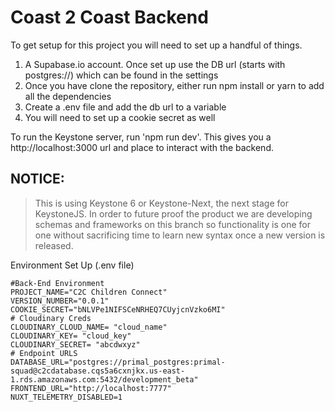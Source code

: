 # Coast 2 Coast Backend

To get setup for this project you will need to set up a handful of things.

1. A Supabase.io account. Once set up use the DB url (starts with postgres://) which can be found in the settings
2. Once you have clone the repository, either run npm install or yarn to add all the dependencies
3. Create a .env file and add the db url to a variable
4. You will need to set up a cookie secret as well

To run the Keystone server, run 'npm run dev'. This gives you a http://localhost:3000 url and place to interact with the backend.

## NOTICE:

> This is using Keystone 6 or Keystone-Next, the next stage for KeystoneJS. In order to future proof the product we are developing schemas and frameworks on this branch so functionality is one for one without sacrificing time to learn new syntax once a new version is released.

Environment Set Up (.env file)

```
#Back-End Environment
PROJECT_NAME="C2C Children Connect"
VERSION_NUMBER="0.0.1"
COOKIE_SECRET="bNLVPe1NIFSCeNRHEQ7CUyjcnVzko6MI"
# Cloudinary Creds
CLOUDINARY_CLOUD_NAME= "cloud_name"
CLOUDINARY_KEY= "cloud_key"
CLOUDINARY_SECRET= "abcdwxyz"
# Endpoint URLS
DATABASE_URL="postgres://primal_postgres:primal-squad@c2cdatabase.cqs5a6cxnjkx.us-east-1.rds.amazonaws.com:5432/development_beta"
FRONTEND_URL="http://localhost:7777"
NUXT_TELEMETRY_DISABLED=1
```
